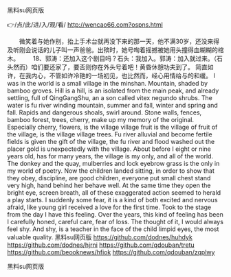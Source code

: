 
黑料su网页版




👉/点/此/进/入/观/看/ http://wencao66.com?ospns.html




　　微笑着与她作别，抬上手术台就再没下来的那一天，他不满30岁，还没来得及听刚会说话的儿子叫一声爸爸。出殡时，她号啕着摇撼被她用头撞得血糊糊的棺木。
　　18、郭涛：还加入这个剧目吗？石头：我加入。郭涛：加入就过来。（石头然而）咱们要还家了，要否则你在外头号着吧！黄昏休憩功夫到了。
简直如许，在我内心，不管如许冷艳的一场初见，也比然而，经心用情给与的和缓。
I was in the world is a small village in the minshan.
Mountain, shaded by bamboo groves.
Hill is a hill, is an isolated from the main peak, and already settling, full of QingGangShu, an a son called vitex negundo shrubs.
The water is fu river winding mountain, summer and fall, winter and spring and fall.
Rapids and dangerous shoals, swirl around.
Stone walls, fences, bamboo forest, trees, cherry, make up my memory of the original.
Especially cherry, flowers, is the village village fruit is the village of fruit of the village, is the village village trees.
Fu river alluvial and become fertile fields is given the gift of the village, the fu river and flood washed out the placer gold is unexpectedly with the village.
About before I eight or nine years old, has for many years, the village is my only, and all of the world.
The donkey and the quay, mulberries and lock eyebrow grass is the only in my world of poetry.
Now the children landed sitting, in order to show that they obey, discipline, are good children, everyone put small chest stand very high, hand behind her behave well.
At the same time they open the bright eye, screen breath, all of these exaggerated action seemed to herald a play starts.
I suddenly some fear, it is a kind of both excited and nervous afraid, like young girl received a love for the first time.
Took to the stage from the day I have this feeling.
Over the years, this kind of feeling has been I carefully honed, careful care, fear of loss.
The thought of it, I would always feel shy.
And shy, is a teacher in the face of the child limpid eyes, the most valuable quality.
黑料su网页版 https://github.com/dodnes/huhdyk
https://github.com/dodnes/hjrni
https://github.com/qdouban/tretu
https://github.com/beooknews/hfiok
https://github.com/qdouban/zqplwy





黑料su网页版
